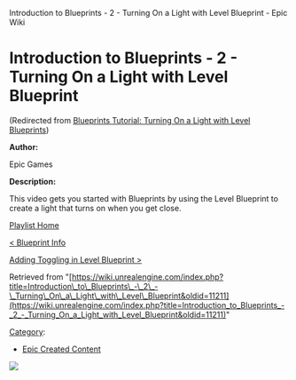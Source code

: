 Introduction to Blueprints - 2 - Turning On a Light with Level Blueprint - Epic Wiki                     

Introduction to Blueprints - 2 - Turning On a Light with Level Blueprint
========================================================================

(Redirected from [Blueprints Tutorial: Turning On a Light with Level Blueprints](/index.php?title=Blueprints_Tutorial:_Turning_On_a_Light_with_Level_Blueprints&redirect=no "Blueprints Tutorial: Turning On a Light with Level Blueprints"))

  

**Author:**

Epic Games

**Description:**

This video gets you started with Blueprints by using the Level Blueprint to create a light that turns on when you get close.

[Playlist Home](/Category:Epic_Video_Playlists "Category:Epic Video Playlists")

[< Blueprint Info](/Introduction_to_Blueprints_-_1_-_Blueprint_Intro "Introduction to Blueprints - 1 - Blueprint Intro")

[Adding Toggling in Level Blueprint >](/Introduction_to_Blueprints_-_3_-_Adding_Toggling_in_Level_Blueprint "Introduction to Blueprints - 3 - Adding Toggling in Level Blueprint")

Retrieved from "[https://wiki.unrealengine.com/index.php?title=Introduction\_to\_Blueprints\_-\_2\_-\_Turning\_On\_a\_Light\_with\_Level\_Blueprint&oldid=11211](https://wiki.unrealengine.com/index.php?title=Introduction_to_Blueprints_-_2_-_Turning_On_a_Light_with_Level_Blueprint&oldid=11211)"

[Category](/Special:Categories "Special:Categories"):

*   [Epic Created Content](/Category:Epic_Created_Content "Category:Epic Created Content")

  ![](https://tracking.unrealengine.com/track.png)